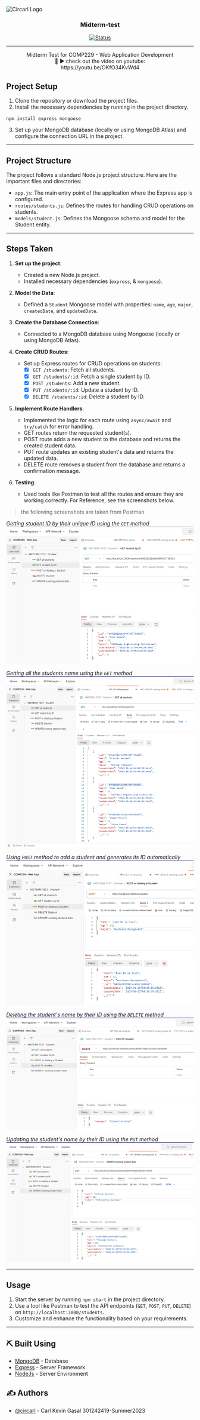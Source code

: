 
![Circarl Logo](https://i.imgur.com/0RSzC9j.png)


<h3 align="center">Midterm-test</h3>

<div align="center">

[![Status](https://img.shields.io/badge/status-active-success.svg)]()

</div>

---

<p align="center"> Midterm Test for COMP229 - Web Application Development
<br>🎥 ▶️ check out the video on youtube: <br>https://youtu.be/OKfO34KvWd4    <br> 
</p>



## Project Setup

1. Clone the repository or download the project files.
2. Install the necessary dependencies by running in the project directory.
 ```
 npm install express mongoose
``` 
3. Set up your MongoDB database (locally or using MongoDB Atlas) and configure the connection URL in the project.

---

## Project Structure

The project follows a standard Node.js project structure. Here are the important files and directories:

- `app.js`: The main entry point of the application where the Express app is configured.
- `routes/students.js`: Defines the routes for handling CRUD operations on students.
- `models/student.js`: Defines the Mongoose schema and model for the Student entity.

---
## Steps Taken

1. **Set up the project**:
   - Created a new Node.js project.
   - Installed necessary dependencies (`express`, & `mongoose`).

2. **Model the Data**:
   - Defined a `Student` Mongoose model with properties: `name`, `age`, `major`, `createdDate`, and `updatedDate`.

3. **Create the Database Connection**:
   - Connected to a MongoDB database using Mongoose (locally or using MongoDB Atlas).

4. **Create CRUD Routes**:
   - Set up Express routes for CRUD operations on students:
     - [x] `GET /students`: Fetch all students.
     - [x] `GET /students/:id`: Fetch a single student by ID.
     - [x] `POST /students`: Add a new student.
     - [x] `PUT /students/:id`: Update a student by ID.
     - [x] `DELETE /students/:id`: Delete a student by ID.

5. **Implement Route Handlers**:
   - Implemented the logic for each route using `async/await` and `try/catch` for error handling.
   - GET routes return the requested student(s).
   - POST route adds a new student to the database and returns the created student data.
   - PUT route updates an existing student's data and returns the updated data.
   - DELETE route removes a student from the database and returns a confirmation message.

6. **Testing**:
   - Used tools like Postman to test all the routes and ensure they are working correctly. For Reference, see the screenshots below.

> the following screenshots are taken from Postman

*Getting student ID by their unique ID using the `GET` method*
![Circarl Logo](https://github.com/Circarl/Midterm-Test-COMP229/blob/main/Screenshots/Screenshot%202023-06-23%20003351.png?raw=true)

*Getting all the students name using the `GET` method*
![Circarl Logo](https://github.com/Circarl/Midterm-Test-COMP229/blob/main/Screenshots/Screenshot%202023-06-23%20003439.png?raw=true)

*Using `POST` method to add a student and generates its ID automatically*
![Circarl Logo](https://github.com/Circarl/Midterm-Test-COMP229/blob/main/Screenshots/Screenshot%202023-06-23%20003645.png?raw=true)

*Deleting the student's name by their ID using the `DELETE` method*
![Circarl Logo](https://github.com/Circarl/Midterm-Test-COMP229/blob/main/Screenshots/Screenshot%202023-06-23%20003724.png?raw=true)

*Updating the student's name by their ID using the `PUT` method*
![Circarl Logo](https://github.com/Circarl/Midterm-Test-COMP229/blob/main/Screenshots/Screenshot%202023-06-23%20003919.png?raw=true)

---
## Usage

1. Start the server by running `npm start` in the project directory.
2. Use a tool like Postman to test the API endpoints (`GET`, `POST`, `PUT`, `DELETE`) on `http://localhost:3000/students`.
3. Customize and enhance the functionality based on your requirements.
---

## ⛏️ Built Using <a name = "built_using"></a>

- [MongoDB](https://www.mongodb.com/) - Database
- [Express](https://expressjs.com/) - Server Framework
- [NodeJs](https://nodejs.org/en/) - Server Environment

## ✍️ Authors <a name = "authors"></a>

- [@circarl](https://github.com/Circarl) - Carl Kevin Gasal 301242419-Summer2023

